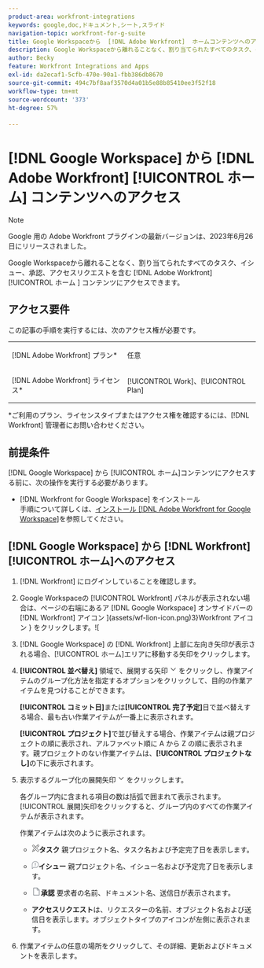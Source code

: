 ```yaml
---
product-area: workfront-integrations
keywords: google,doc,ドキュメント,シート,スライド
navigation-topic: workfront-for-g-suite
title: Google Workspaceから  [!DNL Adobe Workfront]  ホームコンテンツへのアクセス
description: Google Workspaceから離れることなく、割り当てられたすべてのタスク、イシュー、承認およびアクセス要求を含む  [!DNL Adobe Workfront]  ホームコンテンツにアクセスできます。
author: Becky
feature: Workfront Integrations and Apps
exl-id: da2ecaf1-5cfb-470e-90a1-fbb386db8670
source-git-commit: 494c7bf8aaf3570d4a01b5e88b85410ee3f52f18
workflow-type: tm+mt
source-wordcount: '373'
ht-degree: 57%

---
```


# [!DNL Google Workspace] から [!DNL Adobe Workfront] [!UICONTROL ホーム] コンテンツへのアクセス

>[!NOTE]
>
>Google 用の Adobe Workfront プラグインの最新バージョンは、2023年6月26日にリリースされました。

Google Workspaceから離れることなく、割り当てられたすべてのタスク、イシュー、承認、アクセスリクエストを含む [!DNL Adobe Workfront] [!UICONTROL  ホーム ] コンテンツにアクセスできます。

## アクセス要件

この記事の手順を実行するには、次のアクセス権が必要です。

<table style="table-layout:auto"> 
 <col> 
 <col> 
 <tbody> 
  <tr> 
   <td role="rowheader">[!DNL Adobe Workfront] プラン*</td> 
   <td> <p>任意</p> </td> 
  </tr> 
  <tr> 
   <td role="rowheader">[!DNL Adobe Workfront] ライセンス*</td> 
   <td> <p>[!UICONTROL Work]、[!UICONTROL Plan]</p> </td> 
  </tr> 
 </tbody> 
</table>

&#42;ご利用のプラン、ライセンスタイプまたはアクセス権を確認するには、[!DNL Workfront] 管理者にお問い合わせください。

## 前提条件

[!DNL Google Workspace] から [!UICONTROL ホーム]コンテンツにアクセスする前に、次の操作を実行する必要があります。

* [!DNL Workfront for Google Workspace] をインストール\
   手順について詳しくは、[インストール [!DNL Adobe Workfront for Google Workspace]](../../workfront-integrations-and-apps/workfront-for-g-suite/install-workfront-for-gsuite.md)を参照してください。

## [!DNL Google Workspace] から [!DNL Workfront] [!UICONTROL ホーム]へのアクセス

1. [!DNL Workfront] にログインしていることを確認します。
1. Google Workspaceの [!UICONTROL Workfront] パネルが表示されない場合は、ページの右端にあるア [!DNL Google Workspace] オンサイドバーの [!DNL Workfront] アイコン ](assets/wf-lion-icon.png)3}Workfront アイコン } をクリックします。![
1. [!DNL Google Workspace] の [!DNL Workfront] 上部に左向き矢印が表示される場合、[!UICONTROL ホーム]エリアに移動する矢印をクリックします。

1. **[!UICONTROL 並べ替え]** 領域で、展開する矢印 ![ 展開する矢印 ](assets/dropdown-arrow.png) をクリックし、作業アイテムのグループ化方法を指定するオプションをクリックして、目的の作業アイテムを見つけることができます。

   **[!UICONTROL コミット日]**&#x200B;または&#x200B;**[!UICONTROL 完了予定]**&#x200B;日で並べ替えする場合、最も古い作業アイテムが一番上に表示されます。

   **[!UICONTROL プロジェクト]**&#x200B;で並び替えする場合、作業アイテムは親プロジェクトの順に表示され、アルファベット順に A から Z の順に表示されます。親プロジェクトのない作業アイテムは、**[!UICONTROL プロジェクトなし]**&#x200B;の下に表示されます。

1. 表示するグループ化の展開矢印 ![ 展開矢印 ](assets/dropdown-arrow.png) をクリックします。

   各グループ内に含まれる項目の数は括弧で囲まれて表示されます。[!UICONTROL 展開]矢印をクリックすると、グループ内のすべての作業アイテムが表示されます。

   作業アイテムは次のように表示されます。

   * ![ タスクアイコン ](assets/task-icon.png)**タスク** 親プロジェクト名、タスク名および予定完了日を表示します。

   * ![ イシューアイコン ](assets/issue-icon.png)**イシュー** 親プロジェクト名、イシュー名および予定完了日を表示します。

   * ![ ドキュメントアイコン ](assets/document-icon.png)**承認** 要求者の名前、ドキュメント名、送信日が表示されます。
   * **アクセスリクエスト**&#x200B;は、リクエスターの名前、オブジェクト名および送信日を表示します。オブジェクトタイプのアイコンが左側に表示されます。

1. 作業アイテムの任意の場所をクリックして、その詳細、更新およびドキュメントを表示します。
